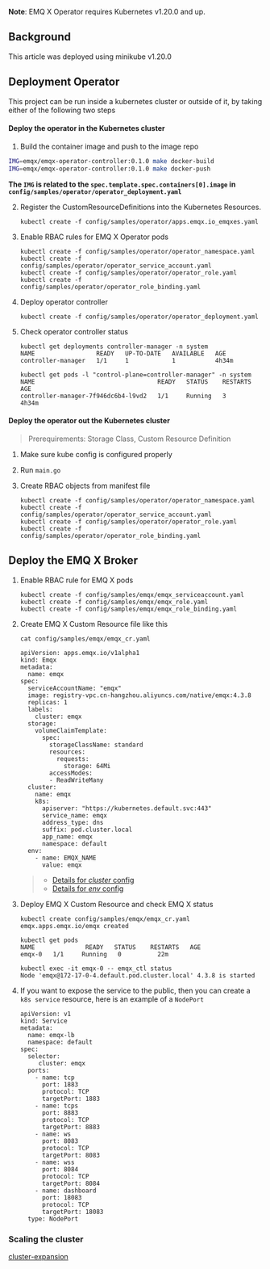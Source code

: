 **Note**: EMQ X Operator requires Kubernetes v1.20.0 and up.

## Background

This article was deployed using minikube v1.20.0

## Deployment Operator

This project can be run inside a kubernetes cluster or outside of it, by taking either of the following two steps

#### Deploy the operator in the Kubernetes cluster

1. Build the container image and push to the image repo

  ```bash
  IMG=emqx/emqx-operator-controller:0.1.0 make docker-build
  IMG=emqx/emqx-operator-controller:0.1.0 make docker-push
  ```

  **The `IMG` is related to the `spec.template.spec.containers[0].image` in `config/samples/operator/operator_deployment.yaml`**

2. Register the CustomResourceDefinitions into the Kubernetes Resources.

   `kubectl create -f config/samples/operator/apps.emqx.io_emqxes.yaml`

3. Enable RBAC rules for EMQ X Operator pods

   ```
   kubectl create -f config/samples/operator/operator_namespace.yaml
   kubectl create -f config/samples/operator/operator_service_account.yaml
   kubectl create -f config/samples/operator/operator_role.yaml
   kubectl create -f config/samples/operator/operator_role_binding.yaml
   ```

4. Deploy operator controller

   ```
   kubectl create -f config/samples/operator/operator_deployment.yaml
   ```

5. Check operator controller status

   ```
   kubectl get deployments controller-manager -n system
   NAME                 READY   UP-TO-DATE   AVAILABLE   AGE
   controller-manager   1/1     1            1           4h34m

   kubectl get pods -l "control-plane=controller-manager" -n system
   NAME                                  READY   STATUS    RESTARTS   AGE
   controller-manager-7f946dc6b4-l9vd2   1/1     Running   3          4h34m
   ```

#### Deploy the operator out the Kubernetes cluster

> Prerequirements: Storage Class, Custom Resource Definition

1. Make sure kube config is configured properly

2. Run `main.go`

3. Create RBAC objects from manifest file

   ```
   kubectl create -f config/samples/operator/operator_namespace.yaml
   kubectl create -f config/samples/operator/operator_service_account.yaml
   kubectl create -f config/samples/operator/operator_role.yaml
   kubectl create -f config/samples/operator/operator_role_binding.yaml
   ```

## Deploy the EMQ X Broker

1. Enable RBAC rule for EMQ X pods

   ```
   kubectl create -f config/samples/emqx/emqx_serviceaccount.yaml
   kubectl create -f config/samples/emqx/emqx_role.yaml
   kubectl create -f config/samples/emqx/emqx_role_binding.yaml
   ```

2. Create EMQ X Custom Resource file like this

   ```
   cat config/samples/emqx/emqx_cr.yaml

   apiVersion: apps.emqx.io/v1alpha1
   kind: Emqx
   metadata:
     name: emqx
   spec:
     serviceAccountName: "emqx"
     image: registry-vpc.cn-hangzhou.aliyuncs.com/native/emqx:4.3.8
     replicas: 1
     labels:
       cluster: emqx
     storage:
       volumeClaimTemplate:
         spec:
           storageClassName: standard
           resources:
             requests:
               storage: 64Mi
           accessModes:
           - ReadWriteMany
     cluster:
       name: emqx
       k8s:
         apiserver: "https://kubernetes.default.svc:443"
         service_name: emqx
         address_type: dns
         suffix: pod.cluster.local
         app_name: emqx
         namespace: default
     env:
       - name: EMQX_NAME
         value: emqx
   ```

   > * [Details for *cluster* config](https://docs.emqx.io/en/broker/v4.3/configuration/configuration.html)
   > * [Details for *env* config](https://docs.emqx.io/en/broker/v4.3/configuration/configuration.html)

3. Deploy EMQ X Custom Resource and check EMQ X status

   ```
   kubectl create config/samples/emqx/emqx_cr.yaml
   emqx.apps.emqx.io/emqx created

   kubectl get pods
   NAME              READY   STATUS    RESTARTS   AGE
   emqx-0   1/1     Running   0          22m

   kubectl exec -it emqx-0 -- emqx_ctl status
   Node 'emqx@172-17-0-4.default.pod.cluster.local' 4.3.8 is started
   ```

4. If you want to expose the service to the public, then you can create a `k8s service` resource, here is an example of a `NodePort`

   ```
   apiVersion: v1
   kind: Service
   metadata:
     name: emqx-lb
     namespace: default
   spec:
     selector:
        cluster: emqx
     ports:
       - name: tcp
         port: 1883
         protocol: TCP
         targetPort: 1883
       - name: tcps
         port: 8883
         protocol: TCP
         targetPort: 8883
       - name: ws
         port: 8083
         protocol: TCP
         targetPort: 8083
       - name: wss
         port: 8084
         protocol: TCP
         targetPort: 8084
       - name: dashboard
         port: 18083
         protocol: TCP
         targetPort: 18083
     type: NodePort
   ```

### Scaling the cluster

[cluster-expansion](docs/cluster-expansion.md)
